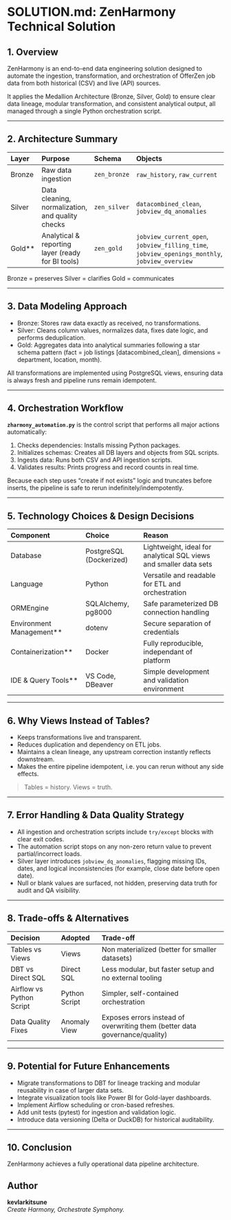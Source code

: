 # SOLUTION.md: ZenHarmony Technical Solution

## 1. Overview
ZenHarmony is an end-to-end data engineering solution designed to automate the ingestion, transformation, and orchestration of OfferZen job data from both historical (CSV) and live (API) sources.  

It applies the Medallion Architecture (Bronze, Silver, Gold) to ensure clear data lineage, modular transformation, and consistent analytical output, all managed through a single Python orchestration script.

---

## 2. Architecture Summary

| Layer | Purpose | Schema | Objects |
|:------|:---------|:--------|:-------------|
| Bronze | Raw data ingestion | `zen_bronze` | `raw_history`, `raw_current` |
| Silver | Data cleaning, normalization, and quality checks | `zen_silver` | `datacombined_clean`, `jobview_dq_anomalies` |
| Gold** | Analytical & reporting layer (ready for BI tools) | `zen_gold` | `jobview_current_open`, `jobview_filling_time`, `jobview_openings_monthly`, `jobview_overview` |

Bronze = preserves
Silver = clarifies
Gold = communicates

---

## 3. Data Modeling Approach

- Bronze: Stores raw data exactly as received, no transformations.  
- Silver: Cleans column values, normalizes data, fixes date logic, and performs deduplication.  
- Gold: Aggregates data into analytical summaries following a star schema pattern (fact = job listings [datacombined_clean], dimensions = department, location, month).  

All transformations are implemented using PostgreSQL views, ensuring data is always fresh and pipeline runs remain idempotent.

---

## 4. Orchestration Workflow

**`zharmony_automation.py`** is the control script that performs all major actions automatically:

1. Checks dependencies: Installs missing Python packages.  
2. Initializes schemas: Creates all DB layers and objects from SQL scripts.  
3. Ingests data: Runs both CSV and API ingestion scripts.  
4. Validates results: Prints progress and record counts in real time.  

Because each step uses “create if not exists” logic and truncates before inserts, the pipeline is safe to rerun indefinitely/indempotently.

---

## 5. Technology Choices & Design Decisions

| Component | Choice | Reason |
|:-----------|:--------|:--------|
| Database | PostgreSQL (Dockerized) | Lightweight, ideal for analytical SQL views and smaller data sets |
| Language | Python | Versatile and readable for ETL and orchestration |
| ORMEngine | SQLAlchemy, pg8000 | Safe parameterized DB connection handling |
| Environment Management** | dotenv | Secure separation of credentials |
| Containerization** | Docker | Fully reproducible, independant of platform |
| IDE & Query Tools** | VS Code,  DBeaver | Simple development and validation environment |

---

## 6. Why Views Instead of Tables?

- Keeps transformations live and transparent.  
- Reduces duplication and dependency on ETL jobs.  
- Maintains a clean lineage, any upstream correction instantly reflects downstream.  
- Makes the entire pipeline idempotent, i.e. you can rerun without any side effects.

> Tables = history. 
> Views = truth.

---

## 7. Error Handling & Data Quality Strategy

- All ingestion and orchestration scripts include `try/except` blocks with clear exit codes.  
- The automation script stops on any non-zero return value to prevent partial/incorrect loads.  
- Silver layer introduces `jobview_dq_anomalies`, flagging missing IDs, dates, and logical inconsistencies (for example, close date before open date).  
- Null or blank values are surfaced, not hidden, preserving data truth for audit and QA visibility.

---

## 8. Trade-offs & Alternatives

| Decision | Adopted | Trade-off |
|:----------|:--------|:-----------|
| Tables vs Views | Views | Non materialized (better for smaller datasets) |
| DBT vs Direct SQL | Direct SQL | Less modular, but faster setup and no external tooling |
| Airflow vs Python Script | Python Script | Simpler, self-contained orchestration |
| Data Quality Fixes | Anomaly View | Exposes errors instead of overwriting them (better data governance/quality) |

---

## 9. Potential for Future Enhancements

- Migrate transformations to DBT for lineage tracking and modular reusability in case of larger data sets.  
- Integrate visualization tools like Power BI for Gold-layer dashboards.  
- Implement Airflow scheduling or cron-based refreshes.  
- Add unit tests (pytest) for ingestion and validation logic.  
- Introduce data versioning (Delta or DuckDB) for historical auditability.

---

## 10. Conclusion

ZenHarmony achieves a fully operational data pipeline architecture.

## Author
**kevlarkitsune**  
*Create Harmony, Orchestrate Symphony.*
